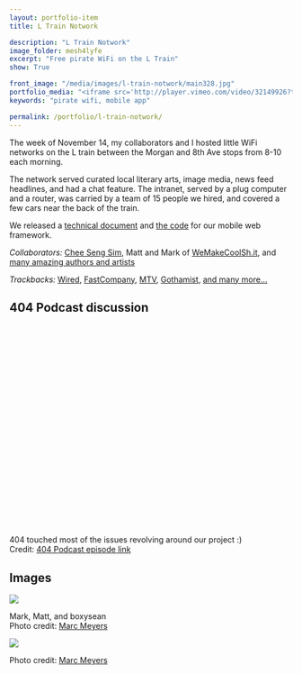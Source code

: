 ```yaml
---
layout: portfolio-item
title: L Train Notwork

description: "L Train Notwork"
image_folder: mesh4lyfe
excerpt: "Free pirate WiFi on the L Train"
show: True

front_image: "/media/images/l-train-notwork/main328.jpg"
portfolio_media: "<iframe src='http://player.vimeo.com/video/32149926?title=0&amp;byline=0&amp;portrait=0' width='640' height='360' frameborder='0' webkitAllowFullScreen allowFullScreen></iframe>"
keywords: "pirate wifi, mobile app"

permalink: /portfolio/l-train-notwork/
---
```


The week of November 14, my collaborators and I hosted little WiFi networks on the L train between the Morgan and 8th Ave stops from 8-10 each morning.

The network served curated local literary arts, image media, news feed headlines, and had a chat feature. The intranet, served by a plug computer and a router, was carried by a team of 15 people we hired, and covered a few cars near the back of the train.

We released a [technical document](https://github.com/boxysean/LTrainNotwork/blob/master/techdoc.md) and [the code](https://github.com/boxysean/LTrainNotwork/) for our mobile web framework.

*Collaborators:* [Chee Seng Sim](http://simmu.net/), Matt and Mark of [WeMakeCoolSh.it](http://wemakecoolsh.it/), and [many amazing authors and artists](http://wemakecoolsh.it/#2328468/L-Train-Notwork-Credits)

*Trackbacks:* [Wired](http://www.wired.com/epicenter/2011/11/all-aboard-nyc-geek-train/all/), [FastCompany](www.fastcompany.com/1795011/see-someone-say-something-pirate-wifi-comes-to-nycs-subway), [MTV](http://blog.omusicawards.com/2011/11/notwork/), [Gothamist](http://gothamist.com/2011/11/14/artists_bring_free_pirate_wi-fi_not.php), [and many more...](http://ltrainnotwork.tumblr.com/)

404 Podcast discussion
----------------------

<object style="height: 390px; width: 640px"><param name="movie" value="http://www.youtube.com/v/gFCU6puI_fE?version=3&feature=player_detailpage"><param name="allowFullScreen" value="true"><param name="allowScriptAccess" value="always"><embed src="http://www.youtube.com/v/gFCU6puI_fE?version=3&feature=player_detailpage" type="application/x-shockwave-flash" allowfullscreen="true" allowScriptAccess="always" width="640" height="360"></object>
<p>404 touched most of the issues revolving around our project :)<br />Credit: <a href="http://www.cnet.com/8301-13952_1-57326111-81/the-404-948-where-were-in-some-deep-dish-podcast/">404 Podcast episode link</a></p>

Images
------

<img src="{{ site.url }}/media/images/l-train-notwork/web/00001.png" />
<p>Mark, Matt, and boxysean<br />Photo credit: <a href="http://ibidfilmworks.com/">Marc Meyers</a></p>

<img src="{{ site.url }}/media/images/l-train-notwork/web/00002.png" />
<p>Photo credit: <a href="http://ibidfilmworks.com/">Marc Meyers</a></p>
